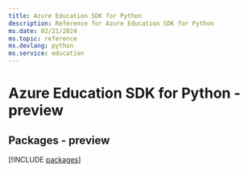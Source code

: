 ```yaml
---
title: Azure Education SDK for Python
description: Reference for Azure Education SDK for Python
ms.date: 02/21/2024
ms.topic: reference
ms.devlang: python
ms.service: education
---
```

# Azure Education SDK for Python - preview
## Packages - preview
[!INCLUDE [packages](education-index.md)]